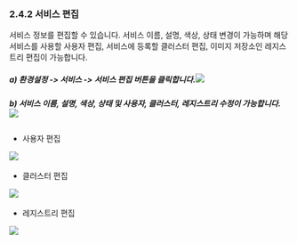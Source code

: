 ### 2.4.2    서비스 편집

서비스 정보를 편집할 수 있습니다. 서비스 이름, 설명, 색상, 상태 변경이 가능하며 해당 서비스를 사용할 사용자 편집, 서비스에 등록할 클러스터 편집, 이미지 저장소인 레지스트리 편집이 가능합니다.

##### a\)    환경설정 -&gt; 서비스 -&gt; 서비스 편집 버튼을 클릭합니다.![](/assets/서비스편집수정.png)

##### b\) 서비스 이름, 설명, 색상, 상태 및 사용자, 클러스터, 레지스트리 수정이 가능합니다. ![](/assets/서비스편집1.png)

##### 

* 사용자 편집

![](/assets/사용자편집.png)

* 클러스터 편집

![](/assets/클러스터편집사용자.png)

* 레지스트리 편집

![](/assets/레지스트리변경.png)

